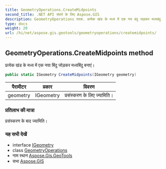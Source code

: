 ```yaml
---
title: GeometryOperations.CreateMidpoints
second_title: .NET API संदर्भ के लिए Aspose.GIS
description: GeometryOperations तरक. प्रत्येक खंड के मध्य में एक नय बंदु जड़कर मध्यबंदु बनएं
type: docs
weight: 20
url: /hi/net/aspose.gis.geotools/geometryoperations/createmidpoints/
---
```

## GeometryOperations.CreateMidpoints method

प्रत्येक खंड के मध्य में एक नया बिंदु जोड़कर मध्यबिंदु बनाएं।

```csharp
public static IGeometry CreateMidpoints(IGeometry geometry)
```

| पैरामीटर | प्रकार | विवरण |
| --- | --- | --- |
| geometry | IGeometry | प्रसंस्करण के लिए ज्यामिति। |

### प्रतिलाभ की मात्रा

प्रसंस्करण के बाद ज्यामिति।

### यह सभी देखें

* interface [IGeometry](../../../aspose.gis.geometries/igeometry/)
* class [GeometryOperations](../)
* नाम स्थान [Aspose.Gis.GeoTools](../../geometryoperations/)
* सभा [Aspose.GIS](../../../)


